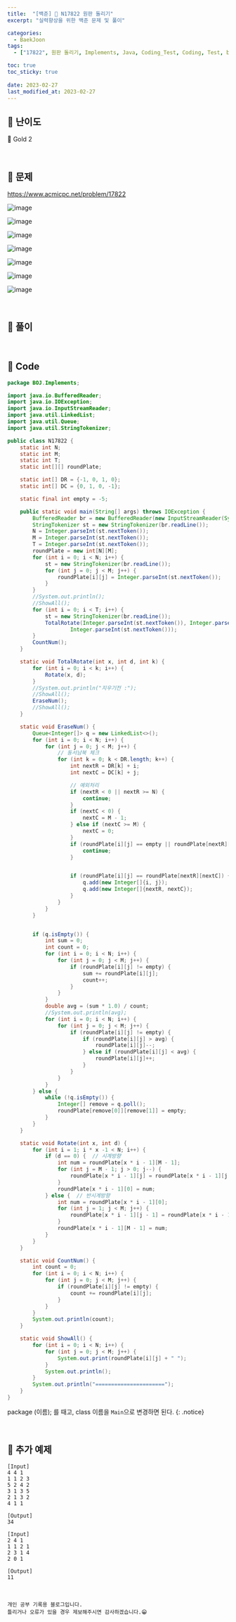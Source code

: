 ```yaml
---
title:  "[백준] 🥇 N17822 원판 돌리기"
excerpt: "실력향상을 위한 백준 문제 및 풀이"

categories:
  - BaekJoon
tags:
  - ["17822", 원판 돌리기, Implements, Java, Coding_Test, Coding, Test, baekJoon, 백준]

toc: true
toc_sticky: true
 
date: 2023-02-27
last_modified_at: 2023-02-27
---
```


## 📌 난이도

  🥇 Gold 2

<br>

## 📌 문제

<https://www.acmicpc.net/problem/17822>

![image](https://user-images.githubusercontent.com/37824506/221543705-808e41a6-1def-4818-b0b0-767fd749ab09.png)

![image](https://user-images.githubusercontent.com/37824506/221543781-a8e86999-4b4a-4e99-8126-0155079e0789.png)

![image](https://user-images.githubusercontent.com/37824506/221543824-c9205dbb-ea53-41fe-8c37-729b07c2d92c.png)

![image](https://user-images.githubusercontent.com/37824506/221543877-c9c89a07-a68c-4bdb-b144-53e6c3fcf76c.png)

![image](https://user-images.githubusercontent.com/37824506/221543937-0bdaee98-2118-4403-9835-d4a7d1ae5a55.png)

![image](https://user-images.githubusercontent.com/37824506/221543979-424a7c5e-59e4-4a09-b398-0801fc3d3576.png)

![image](https://user-images.githubusercontent.com/37824506/221544050-bca2c36f-a276-4e2d-8172-90e0c820ffad.png)




<br>

## 📌 풀이




<br>

## 📌 Code

```java
package BOJ.Implements;

import java.io.BufferedReader;
import java.io.IOException;
import java.io.InputStreamReader;
import java.util.LinkedList;
import java.util.Queue;
import java.util.StringTokenizer;

public class N17822 {
    static int N;
    static int M;
    static int T;
    static int[][] roundPlate;

    static int[] DR = {-1, 0, 1, 0};
    static int[] DC = {0, 1, 0, -1};

    static final int empty = -5;

    public static void main(String[] args) throws IOException {
        BufferedReader br = new BufferedReader(new InputStreamReader(System.in));
        StringTokenizer st = new StringTokenizer(br.readLine());
        N = Integer.parseInt(st.nextToken());
        M = Integer.parseInt(st.nextToken());
        T = Integer.parseInt(st.nextToken());
        roundPlate = new int[N][M];
        for (int i = 0; i < N; i++) {
            st = new StringTokenizer(br.readLine());
            for (int j = 0; j < M; j++) {
                roundPlate[i][j] = Integer.parseInt(st.nextToken());
            }
        }
        //System.out.println();
        //ShowAll();
        for (int i = 0; i < T; i++) {
            st = new StringTokenizer(br.readLine());
            TotalRotate(Integer.parseInt(st.nextToken()), Integer.parseInt(st.nextToken()),
                    Integer.parseInt(st.nextToken()));
        }
        CountNum();
    }

    static void TotalRotate(int x, int d, int k) {
        for (int i = 0; i < k; i++) {
            Rotate(x, d);
        }
        //System.out.println("지우기전 :");
        //ShowAll();
        EraseNum();
        //ShowAll();
    }

    static void EraseNum() {
        Queue<Integer[]> q = new LinkedList<>();
        for (int i = 0; i < N; i++) {
            for (int j = 0; j < M; j++) {
                // 동서남북 체크
                for (int k = 0; k < DR.length; k++) {
                    int nextR = DR[k] + i;
                    int nextC = DC[k] + j;

                    // 예외처리
                    if (nextR < 0 || nextR >= N) {
                        continue;
                    }
                    if (nextC < 0) {
                        nextC = M - 1;
                    } else if (nextC >= M) {
                        nextC = 0;
                    }
                    if (roundPlate[i][j] == empty || roundPlate[nextR][nextC] == empty) {
                        continue;
                    }


                    if (roundPlate[i][j] == roundPlate[nextR][nextC]) {
                        q.add(new Integer[]{i, j});
                        q.add(new Integer[]{nextR, nextC});
                    }
                }
            }
        }


        if (q.isEmpty()) {
            int sum = 0;
            int count = 0;
            for (int i = 0; i < N; i++) {
                for (int j = 0; j < M; j++) {
                    if (roundPlate[i][j] != empty) {
                        sum += roundPlate[i][j];
                        count++;
                    }
                }
            }
            double avg = (sum * 1.0) / count;
            //System.out.println(avg);
            for (int i = 0; i < N; i++) {
                for (int j = 0; j < M; j++) {
                    if (roundPlate[i][j] != empty) {
                        if (roundPlate[i][j] > avg) {
                            roundPlate[i][j]--;
                        } else if (roundPlate[i][j] < avg) {
                            roundPlate[i][j]++;
                        }
                    }
                }
            }
        } else {
            while (!q.isEmpty()) {
                Integer[] remove = q.poll();
                roundPlate[remove[0]][remove[1]] = empty;
            }
        }
    }

    static void Rotate(int x, int d) {
        for (int i = 1; i * x -1 < N; i++) {
            if (d == 0) {  // 시계방향
                int num = roundPlate[x * i - 1][M - 1];
                for (int j = M - 1; j > 0; j--) {
                    roundPlate[x * i - 1][j] = roundPlate[x * i - 1][j - 1];
                }
                roundPlate[x * i - 1][0] = num;
            } else {  // 반시계방향
                int num = roundPlate[x * i - 1][0];
                for (int j = 1; j < M; j++) {
                    roundPlate[x * i - 1][j - 1] = roundPlate[x * i - 1][j];
                }
                roundPlate[x * i - 1][M - 1] = num;
            }
        }
    }

    static void CountNum() {
        int count = 0;
        for (int i = 0; i < N; i++) {
            for (int j = 0; j < M; j++) {
                if (roundPlate[i][j] != empty) {
                    count += roundPlate[i][j];
                }
            }
        }
        System.out.println(count);
    }

    static void ShowAll() {
        for (int i = 0; i < N; i++) {
            for (int j = 0; j < M; j++) {
                System.out.print(roundPlate[i][j] + " ");
            }
            System.out.println();
        }
        System.out.println("======================");
    }
}
```


package (이름); 를 때고, class 이름을 `Main`으로 변경하면 된다.
{: .notice} 

<br>

## 📌 추가 예제

```
[Input]
4 4 1
1 1 2 3
5 2 4 2
3 1 3 5
2 1 3 2
4 1 1

[Output]
34
```

```
[Input]
2 4 1
1 1 2 1
2 3 1 4
2 0 1

[Output]
11
```

<br>

    개인 공부 기록용 블로그입니다.
    틀리거나 오류가 있을 경우 제보해주시면 감사하겠습니다.😁